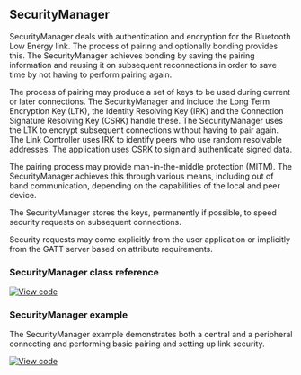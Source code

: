 ## SecurityManager

SecurityManager deals with authentication and encryption for the Bluetooth Low Energy link. The process of pairing and optionally bonding provides this. The SecurityManager achieves bonding by saving the pairing information and reusing it on subsequent reconnections in order to save time by not having to perform pairing again.

The process of pairing may produce a set of keys to be used during current or later connections. The SecurityManager and include the Long Term Encryption Key (LTK), the Identity Resolving Key (IRK) and the Connection Signature Resolving Key (CSRK) handle these. The SecurityManager uses the LTK to encrypt subsequent connections without having to pair again. The Link Controller uses IRK to identify peers who use random resolvable addresses. The application uses CSRK to sign and authenticate signed data.

The pairing process may provide man-in-the-middle protection (MITM). The SecurityManager achieves this through various means, including out of band communication, depending on the capabilities of the local and peer device.

The SecurityManager stores the keys, permanently if possible, to speed security requests on subsequent connections.

Security requests may come explicitly from the user application or implicitly from the GATT server based on attribute requirements.

### SecurityManager class reference

[![View code](https://www.mbed.com/embed/?type=library)](http://os.mbed.com/docs/v5.7/mbed-os-api-doxy/class_security_manager.html)

### SecurityManager example

The SecurityManager example demonstrates both a central and a peripheral connecting and performing basic pairing and setting up link security.

[![View code](https://www.mbed.com/embed/?url=https://os.mbed.com/teams/mbed-os-examples/code/mbed-os-example-ble-SM/)](https://os.mbed.com/teams/mbed-os-examples/code/mbed-os-example-ble-SM/file/fcb1e0b995a9/source/main.cpp/)
